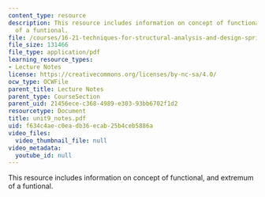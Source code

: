 ```yaml
---
content_type: resource
description: This resource includes information on concept of functional, and extremum
  of a funtional.
file: /courses/16-21-techniques-for-structural-analysis-and-design-spring-2005/f634c4aec0eadb36ecab25b4ceb5886a_unit9_notes.pdf
file_size: 131466
file_type: application/pdf
learning_resource_types:
- Lecture Notes
license: https://creativecommons.org/licenses/by-nc-sa/4.0/
ocw_type: OCWFile
parent_title: Lecture Notes
parent_type: CourseSection
parent_uid: 21456ece-c368-4989-e303-93bb6702f1d2
resourcetype: Document
title: unit9_notes.pdf
uid: f634c4ae-c0ea-db36-ecab-25b4ceb5886a
video_files:
  video_thumbnail_file: null
video_metadata:
  youtube_id: null
---
```

This resource includes information on concept of functional, and extremum of a funtional.
